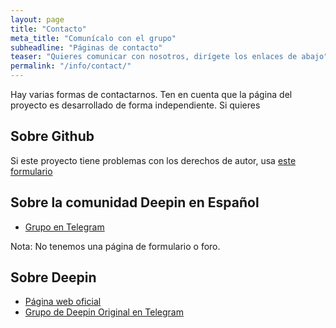```yaml
---
layout: page
title: "Contacto"
meta_title: "Comunícalo con el grupo"
subheadline: "Páginas de contacto"
teaser: "Quieres comunicar con nosotros, dirígete los enlaces de abajo"
permalink: "/info/contact/"
---
```

Hay varias formas de contactarnos. Ten en cuenta que la página del proyecto es desarrollado de forma independiente. Si quieres 

## Sobre Github
Si este proyecto tiene problemas con los derechos de autor, usa [este formulario](https://github.com/contact/dmca)

## Sobre la comunidad Deepin en Español
* [Grupo en Telegram](https://t.me/deepinenespanol)

Nota: No tenemos una página de formulario o foro.

## Sobre Deepin
* [Página web oficial](https://www.deepin.org/en/)
* [Grupo de Deepin Original en Telegram](https://t.me/deepin)
